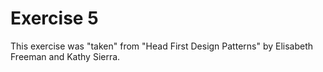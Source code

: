 # Exercise 5

This exercise was "taken" from "Head First Design Patterns" by Elisabeth Freeman and Kathy Sierra.